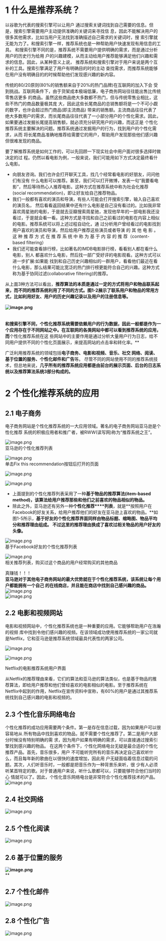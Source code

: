 # 1 什么是推荐系统？
以谷歌为代表的搜索引擎可以让用户 通过搜索关键词找到自己需要的信息。但是，搜索引擎需要用户主动提供准确的关键词来寻找信 息，因此不能解决用户的很多其他需求，比如当用户无法找到准确描述自己需求的关键词时，搜 索引擎就无能为力了。和搜索引擎一样，推荐系统也是一种帮助用户快速发现有用信息的工具。 和搜索引擎不同的是，推荐系统不需要用户提供明确的需求，而是通过分析用户的历史行为给用 户的兴趣建模，从而主动给用户推荐能够满足他们兴趣和需求的信息。因此，从某种意义上说， 推荐系统和搜索引擎对于用户来说是两个互补的工具。搜索引擎满足了用户有明确目的时的主动 查找需求，而推荐系统能够在用户没有明确目的的时候帮助他们发现感兴趣的新内容。

传统的80/20原则(80%的销售额来自于20%的热门品牌)在互联网的加入下会 受到挑战。互联网条件下，由于货架成本极端低廉，电子商务网站往往能出售比传统零售店更多 的商品。虽然这些商品绝大多数都不热门，但与传统零售业相比，这些不热门的商品数量极其庞 大，因此这些长尾商品的总销售额将是一个不可小觑的数字，也许会超过热门商品(即主流商品) 带来的销售额。主流商品往往代表了绝大多数用户的需求，而长尾商品往往代表了一小部分用户的个性化需求。因此，如果要通过发掘长尾提高销售额，就必须充分研究用户的兴趣，而这正是 个性化推荐系统主要解决的问题。推荐系统通过发掘用户的行为，找到用户的个性化需求，从而 将长尾商品准确地推荐给需要它的用户，帮助用户发现那些他们感兴趣但很难发现的商品。

要了解推荐系统是如何工作的，可以先回顾一下现实社会中用户面对很多选择时做决定的过 程。仍然以看电影为例，一般来说，我们可能用如下方式决定最终看什么电影。

- 向朋友咨询。我们也许会打开聊天工具，找几个经常看电影的好朋友，问问他们有没有 什么电影可以推荐。甚至，我们可以打开微博，发表一句“我要看电影”，然后等待热心人推荐电影。这种方式在推荐系统中称为社会化推荐(social recommendation)，即让好友给自己推荐物品。
- 我们一般都有喜欢的演员和导演，有些人可能会打开搜索引擎，输入自己喜欢的演员名， 然后看看返回结果中还有什么电影是自己没有看过的。比如我非常喜欢周星驰的电影，于是就去豆瓣搜索周星驰，发现他早年的一部电影我还没看过，于是就会看一看。这种方式是寻找和自己之前看过的电影在内容上相似的电影。推荐系统可以将上述过程自动化，通 过分析用户曾经看过的电影找到用户喜欢的演员和导演，然后给用户推荐这些演员或者导演 的 其 他 电 影 。 这 种 推 荐 方 式 在 推 荐 系 统 中 称 为 基 于 内 容 的 推 荐（content-based filtering）
- 我们还可能查看排行榜，比如著名的IMDB电影排行榜，看看别人都在看什么电影，别人 都喜欢什么电影，然后找一部广受好评的电影观看。这种方式可以进一步扩展:如果能 找到和自己历史兴趣相似的一群用户，看看他们最近在看什么电影，那么结果可能比宽泛的热门排行榜更能符合自己的兴趣。这种方式称为基于协同过滤(collaborative filtering)的推荐。

从上面3种方法可以看出，**推荐算法的本质是通过一定的方式将用户和物品联系起来，而不同的推荐系统利用了不同的方式。**图1-2展示了**联系用户和物品的常用方式，比如利用好友、用户的历史兴趣记录以及用户的注册信息等。**<br />**<br />![image.png](https://cdn.nlark.com/yuque/0/2019/png/200056/1565401454414-dfb132d4-3d36-4430-808a-5d0387bad922.png#align=left&display=inline&height=420&name=image.png&originHeight=612&originWidth=1088&size=238180&status=done&width=746)<br />		
	<br />和搜索引擎不同，个性化推荐系统需要依赖用户的行为数据，因此一般都是作为一个应用存在于不同网站之中。在互联网的各类网站中都可以看到推荐系统的应用，而**个性化推荐系统在这 些网站中的主要作用是通过分析大量用户行为日志，给不同用户提供不同的个性化页面展示，来提高网站的点击率和转化率。**

广泛利用推荐系统的领域包括**电子商务、电影和视频、音乐、社交
网络、阅读、基于位置的服务、个性化邮件和广告**等。
尽管不同的网站使用不同的推荐系统技术，但总地来说，**几乎所有的推荐系统应用都是由前台的展示页面、后台的日志系统以及推荐算法系统3部分构成的。**

<a name="PiCcp"></a>
# 2 个性化推荐系统的应用
<a name="S8Wnw"></a>
## 2.1 电子商务
电子商务网站是个性化推荐系统的一大应用领域。著名的电子商务网站亚马逊是个性化推荐
系统的积极应用者和推广者，被RWW(读写网)称为“推荐系统之王”。

![image.png](https://cdn.nlark.com/yuque/0/2019/png/200056/1565402194633-11b5d2c7-6da3-4282-83d6-221fb2c69cc3.png#align=left&display=inline&height=272&name=image.png&originHeight=544&originWidth=1442&size=235553&status=done&width=721)<br />亚马逊的个性化推荐列表


![image.png](https://cdn.nlark.com/yuque/0/2019/png/200056/1565402254967-f7419c84-3e59-43b2-a36a-91cd94b58569.png#align=left&display=inline&height=399&name=image.png&originHeight=798&originWidth=1310&size=462369&status=done&width=655)<br />单击Fix this recommendation按钮后打开的页面


![image.png](https://cdn.nlark.com/yuque/0/2019/png/200056/1565402110720-14f77f1d-0738-43d7-a902-15add59a7804.png#align=left&display=inline&height=617&name=image.png&originHeight=1234&originWidth=2692&size=650413&status=done&width=1346)

![image.png](https://cdn.nlark.com/yuque/0/2019/png/200056/1565402133759-d9797e3b-c3b9-45d1-9eeb-2848f5f21abc.png#align=left&display=inline&height=435&name=image.png&originHeight=870&originWidth=1454&size=456938&status=done&width=727)

- 上面提到的个性化推荐列表采用了一种**基于物品的推荐算法(item-based method)，该算法给用户推荐那些和他们之前喜欢的物品相似的物品。**<br />
- 除此之外，亚马逊还有另外一种**个性化推荐****列表**，就是**按照用户在Facebook的好友关系，给用户推荐他们的好友在亚马逊上喜欢的物品。**如图1-5所示，**基于好友的个性化推荐界面同样由物品标题、缩略图、物品平均分和推荐理由组成。 不过这里的推荐理由换成了喜欢过相关物品的用户好友的头像。**

![image.png](https://cdn.nlark.com/yuque/0/2019/png/200056/1565402440417-6de146d8-49ef-47bb-acb2-431a082cdc62.png#align=left&display=inline&height=285&name=image.png&originHeight=498&originWidth=1304&size=215072&status=done&width=746)<br />基于Facebook好友的个性化推荐列表

![image.png](https://cdn.nlark.com/yuque/0/2019/png/200056/1565402485478-4799dd77-ce17-4e9f-a584-81c38d12936b.png#align=left&display=inline&height=399&name=image.png&originHeight=798&originWidth=1514&size=412909&status=done&width=757)<br />相关推荐列表，购买过这个商品的用户经常购买的其他商品

真赚钱！！！<br />**亚马逊对于其他电子商务网站的最大优势就在于个性化推荐系统，该系统让每个用户都能拥有一个自己
的在线商店，并且能在商店中找到自己感兴趣的商品。**<br />![image.png](https://cdn.nlark.com/yuque/0/2019/png/200056/1565402664103-ebe0338b-cf65-4af4-8aa5-7c8d73402797.png#align=left&display=inline&height=118&name=image.png&originHeight=236&originWidth=1526&size=124761&status=done&width=763)<br />![image.png](https://cdn.nlark.com/yuque/0/2019/png/200056/1565402890140-3140f89d-c6be-4329-8ce2-25e7b4a34480.png#align=left&display=inline&height=150&name=image.png&originHeight=252&originWidth=1254&size=64736&status=done&width=746)

<a name="YD1WI"></a>
## 2.2 电影和视频网站

电影和视频网站中，个性化推荐系统也是一种重要的应用。它能够帮助用户在浩瀚的视频
库中找到令他们感兴趣的视频。在该领域成功使用推荐系统的一家公司就是Netflix，它和亚马逊是推荐系统领域最具代表性的两家公司。

![image.png](https://cdn.nlark.com/yuque/0/2019/png/200056/1565403056607-b97408c8-72b6-42e7-bdfe-9b938eed364f.png#align=left&display=inline&height=342&name=image.png&originHeight=684&originWidth=1540&size=349639&status=done&width=770)

![image.png](https://cdn.nlark.com/yuque/0/2019/png/200056/1565403085998-ba38458a-815e-4fbc-897a-aae10ffa761d.png#align=left&display=inline&height=449&name=image.png&originHeight=770&originWidth=1280&size=304469&status=done&width=746)

Netflix的电影推荐系统用户界面

从Netflix的推荐理由来看，它们的算法和亚马逊的算法类似，也是基于物品的推荐算法，即给用户推荐和他们曾经喜欢的电影相似的电影。至于推荐系统在Netflix中起到的作用，Netflix在宣传资料中宣称，有60%的用户是通过其推荐系统找到自己感兴趣的电影和视频的。

<a name="n1Erw"></a>
## 2.3 个性化音乐网络电台

个性化推荐的成功应用需要两个条件。第一是存在信息过载，因为如果用户可以很容易地从
所有物品中找到喜欢的物品，就不需要个性化推荐了。第二是用户大部分时候没有特别明确的需
求，因为用户如果有明确的需求，可以直接通过搜索引擎找到感兴趣的物品。
在这两个条件下，个性化网络电台无疑是最合适的个性化推荐产品。首先，音乐很多，用户
不可能听完所有的音乐再决定自己喜欢听什么，而且每年新的歌曲在以很快的速度增加，因此用 户无疑面临着信息过载的问题。其次，人们听音乐时，一般都是把音乐作为一种背景乐来听，很 少有人必须听某首特定的歌。对于普通用户来说，听什么歌都可以，只要能够符合他们当时的心
情就可以了。因此，个性化音乐网络电台是非常符合个性化推荐技术的产品。<br />![image.png](https://cdn.nlark.com/yuque/0/2019/png/200056/1565419751762-e5534650-4e7c-47cd-b224-9beb4e9c6090.png#align=left&display=inline&height=537&name=image.png&originHeight=1074&originWidth=1508&size=533555&status=done&width=754)

<a name="8UDog"></a>
## 2.4 社交网络
![image.png](https://cdn.nlark.com/yuque/0/2019/png/200056/1565419793097-997116f5-5345-43ce-8d3f-e21ec337bcd4.png#align=left&display=inline&height=138&name=image.png&originHeight=276&originWidth=1502&size=116420&status=done&width=751)

<a name="LcW80"></a>
## 2.5 个性化阅读
![image.png](https://cdn.nlark.com/yuque/0/2019/png/200056/1565419915061-a423bae4-1bec-401a-a750-323475ba81c4.png#align=left&display=inline&height=273&name=image.png&originHeight=546&originWidth=1514&size=272134&status=done&width=757)

<a name="Cj4KJ"></a>
## 2.6 基于位置的服务

**![image.png](https://cdn.nlark.com/yuque/0/2019/png/200056/1565420002942-e951c25c-2e24-44eb-b91e-acdbc6abe417.png#align=left&display=inline&height=110&name=image.png&originHeight=220&originWidth=1498&size=138571&status=done&width=749)**<br />**
<a name="OCe4Y"></a>
## 2.7 个性化邮件
![image.png](https://cdn.nlark.com/yuque/0/2019/png/200056/1565420067999-8beec7e1-25cd-4024-ad64-c577ce81cbbe.png#align=left&display=inline&height=463&name=image.png&originHeight=926&originWidth=1514&size=429971&status=done&width=757)

<a name="1rLg3"></a>
## 2.8 个性化广告
![image.png](https://cdn.nlark.com/yuque/0/2019/png/200056/1565420136738-38bea695-43db-4a25-bf58-078038895689.png#align=left&display=inline&height=605&name=image.png&originHeight=1210&originWidth=1548&size=654500&status=done&width=774)
